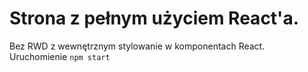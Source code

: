 # Strona z pełnym użyciem React'a.  
Bez RWD z wewnętrznym stylowanie w komponentach React.  
Uruchomienie `npm start`

